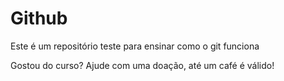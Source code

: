 # Github

Este é um repositório teste para ensinar como o git funciona

Gostou do curso? Ajude com uma doação, até um café é válido!